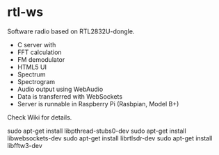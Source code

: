 rtl-ws
======

Software radio based on RTL2832U-dongle.
* C server with
 * FFT calculation
 * FM demodulator
* HTML5 UI
 * Spectrum
 * Spectrogram
 * Audio output using WebAudio
* Data is transferred with WebSockets
* Server is runnable in Raspberry Pi (Rasbpian, Model B+)

Check Wiki for details.

sudo apt-get install libpthread-stubs0-dev
sudo apt-get install libwebsockets-dev
sudo apt-get install librtlsdr-dev
sudo apt-get install libfftw3-dev

